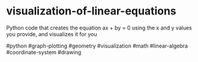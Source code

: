 # visualization-of-linear-equations
Python code that creates the equation ax + by = 0 using the x and y values you provide, and visualizes it for you

#python
#graph-plotting
#geometry
#visualization
#math
#linear-algebra
#coordinate-system
#drawing
